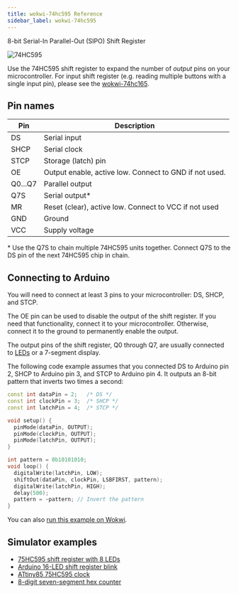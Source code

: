 ```yaml
---
title: wokwi-74hc595 Reference
sidebar_label: wokwi-74hc595
---
```


8-bit Serial-In Parallel-Out (SIPO) Shift Register

![74HC595](wokwi-74hc595.svg)

Use the 74HC595 shift register to expand the number of _output_ pins on your microcontroller. For input shift register (e.g. reading multiple buttons with a single input pin), please see the [wokwi-74hc165](wokwi-74hc165).

## Pin names

| Pin   | Description                                            |
| ----- | ------------------------------------------------------ |
| DS    | Serial input                                           |
| SHCP  | Serial clock                                           |
| STCP  | Storage (latch) pin                                    |
| OE    | Output enable, active low. Connect to GND if not used. |
| Q0…Q7 | Parallel output                                        |
| Q7S   | Serial output\*                                        |
| MR    | Reset (clear), active low. Connect to VCC if not used  |
| GND   | Ground                                                 |
| VCC   | Supply voltage                                         |

\* Use the Q7S to chain multiple 74HC595 units together. Connect Q7S to the DS pin of the next 74HC595 chip in chain.

## Connecting to Arduino

You will need to connect at least 3 pins to your microcontroller: DS, SHCP, and STCP.

The OE pin can be used to disable the output of the shift register. If you need that functionality,
connect it to your microcontroller. Otherwise, connect it to the ground to permanently enable the output.

The output pins of the shift register, Q0 through Q7, are usually connected to [LEDs](wokwi-led) or a 7-segment display.

The following code example assumes that you connected DS to Arduino pin 2, SHCP to Arduino pin 3, and
STCP to Arduino pin 4. It outputs an 8-bit pattern that inverts two times a second:

```cpp
const int dataPin = 2;   /* DS */
const int clockPin = 3;  /* SHCP */
const int latchPin = 4;  /* STCP */

void setup() {
  pinMode(dataPin, OUTPUT);
  pinMode(clockPin, OUTPUT);
  pinMode(latchPin, OUTPUT);
}

int pattern = 0b10101010;
void loop() {
  digitalWrite(latchPin, LOW);
  shiftOut(dataPin, clockPin, LSBFIRST, pattern);
  digitalWrite(latchPin, HIGH);
  delay(500);
  pattern = ~pattern; // Invert the pattern
}
```

You can also [run this example on Wokwi](https://wokwi.com/projects/301192672203244042).

## Simulator examples

- [75HC595 shift register with 8 LEDs](https://wokwi.com/projects/301188813482361352)
- [Arduino 16-LED shift register blink](https://wokwi.com/projects/301213976182653448)
- [ATtiny85 75HC595 clock](https://wokwi.com/projects/301366580039647753)
- [8-digit seven-segment hex counter](https://wokwi.com/projects/301304715310793225)
